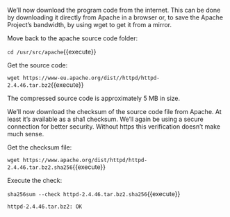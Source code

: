 We’ll now download the program code from the internet. This can be done by downloading it directly from Apache in a browser or, to save the Apache Project’s bandwidth, by using wget to get it from a mirror.

Move back to the apache source code folder:

`cd /usr/src/apache`{{execute}}

Get the source code:

`wget https://www-eu.apache.org/dist//httpd/httpd-2.4.46.tar.bz2`{{execute}}

The compressed source code is approximately 5 MB in size.

We’ll now download the checksum of the source code file from Apache. At least it’s available as a sha1 checksum. We’ll again be using a secure connection for better security. Without https this verification doesn’t make much sense.

Get the checksum file:

`wget https://www.apache.org/dist/httpd/httpd-2.4.46.tar.bz2.sha256`{{execute}}

Execute the check:

`sha256sum --check httpd-2.4.46.tar.bz2.sha256`{{execute}}

`httpd-2.4.46.tar.bz2: OK`
